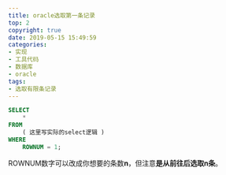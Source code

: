 ```yaml
---
title: oracle选取第一条记录
top: 2
copyright: true
date: 2019-05-15 15:49:59
categories:
- 实现
- 工具代码
- 数据库
- oracle
tags:
- 选取有限条记录
---
```


```sql
SELECT
	* 
FROM
	( 这里写实际的select逻辑 ) 
WHERE
	ROWNUM = 1;
```

ROWNUM数字可以改成你想要的条数**n**，但注意**是从前往后选取n条**。